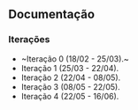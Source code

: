 ## Documentação

### Iterações
- ~Iteração 0 (18/02 - 25/03).~
- Iteração 1 (25/03 - 22/04).
- Iteração 2 (22/04 - 08/05).
- Iteração 3 (08/05 - 22/05).
- Iteração 4 (22/05 - 16/06).
